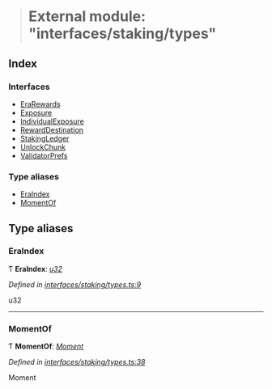 > # External module: "interfaces/staking/types"

## Index

### Interfaces

* [EraRewards](../interfaces/_interfaces_staking_types_.erarewards.md)
* [Exposure](../interfaces/_interfaces_staking_types_.exposure.md)
* [IndividualExposure](../interfaces/_interfaces_staking_types_.individualexposure.md)
* [RewardDestination](../interfaces/_interfaces_staking_types_.rewarddestination.md)
* [StakingLedger](../interfaces/_interfaces_staking_types_.stakingledger.md)
* [UnlockChunk](../interfaces/_interfaces_staking_types_.unlockchunk.md)
* [ValidatorPrefs](../interfaces/_interfaces_staking_types_.validatorprefs.md)

### Type aliases

* [EraIndex](_interfaces_staking_types_.md#eraindex)
* [MomentOf](_interfaces_staking_types_.md#momentof)

## Type aliases

###  EraIndex

Ƭ **EraIndex**: *[u32](../interfaces/_interfaceregistry_.interfaceregistry.md#u32)*

*Defined in [interfaces/staking/types.ts:9](https://github.com/polkadot-js/api/blob/9738ea1/packages/types/src/interfaces/staking/types.ts#L9)*

u32

___

###  MomentOf

Ƭ **MomentOf**: *[Moment](../interfaces/_interfaceregistry_.interfaceregistry.md#moment)*

*Defined in [interfaces/staking/types.ts:38](https://github.com/polkadot-js/api/blob/9738ea1/packages/types/src/interfaces/staking/types.ts#L38)*

Moment